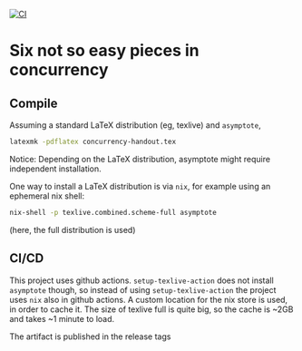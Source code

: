 [![CI](https://github.com/alessandrocandolini/concurrency-handout/actions/workflows/ci.yml/badge.svg)](https://github.com/alessandrocandolini/concurrency-handout/actions/workflows/ci.yml)

# Six not so easy pieces in concurrency

## Compile

Assuming a standard LaTeX distribution (eg, texlive) and `asymptote`, 
```bash
latexmk -pdflatex concurrency-handout.tex
```

Notice: Depending on the LaTeX distribution, asymptote might require independent installation.

One way to install a LaTeX distribution is via `nix`, for example using an ephemeral nix shell: 
```bash
nix-shell -p texlive.combined.scheme-full asymptote
```
(here, the full distribution is used)

## CI/CD 

This project uses github actions. `setup-texlive-action` does not install `asymptote` though, so instead of using `setup-texlive-action` the project uses `nix` also in github actions. A custom location for the nix store is used, in order to cache it. The size of texlive full is quite big, so the cache is ~2GB and takes ~1 minute to load. 

The artifact is published in the release tags
